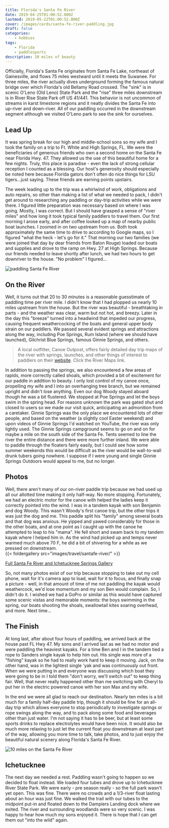 ```yaml
---
title: Florida's Santa Fe River
date: 2019-04-25T01:00:52.000Z
lastmod: 2019-05-22T01:00:52.000Z
cover: /images/cards/santa-fe-river-paddling.jpg
draft: false
categories:
    - hobbies
tags:
    - Florida
    - paddlesports
description: 10 miles of beauty
---
```

Officially, Florida's Santa Fe originates from Santa Fe Lake, northeast of Gainesville, and flows 75 miles westward until it meets the Suwanee. For three miles, the river actually dives underground forming the famous natural bridge over which Florida's old Bellamy Road crossed. The "sink" is in scenic O'Leno (Old Leno) State Park and the "rise" three miles downstream is in River Rise State Park off US 41/441. This behavior is not uncommon of streams in karst limestone regions and it neatly divides the Santa Fe into up-river and down-river. All of our paddling occurred in the downstream segment although we visited O'Leno park to see the sink for ourselves.

## Lead Up

 It was spring break for our high and middle-school sons so my wife and I took the family on a trip to Ft. White and High Springs, FL. We were the beneficiaries of generous friends who own a second home on the Santa Fe near Florida Hwy. 47. They allowed us the use of this beautiful home for a few nights. Truly, this place is paradise - even the lack of strong cellular reception I counted as a blessing. Our host's generosity should especially be noted here because Florida gators don't often do nice things for LSU tigers...just saying. These friends are earning points upstairs.

The week leading up to the trip was a whirlwind of work, obligations and auto repairs, so other than making a list of what we needed to pack, I didn't get around to researching any paddling or day-trip activities while we were there. I figured little preparation was necessary based on where I was going. Mostly, I was correct. But I should have grasped a sense of "river miles" and how long it took typical family paddlers to travel them. Our first morning I arose early, and after coffee looked up a map of nearby public boat launches. I zoomed in on two upstream from us. Both took approximately the same time to drive to according to Google maps, so I figured "what the heck - let's go for it." That morning our two families (we were joined that day by dear friends from Baton Rouge) loaded our boats and supplies and drove to the ramp on Hwy. 27 at High Springs. Because our friends needed to leave shortly after lunch, we had two hours to get downriver to the house. "No problem" I figured...

![paddling Santa Fe River](/images/travel/santafe-river/santa-fe-river_fl_03_sm.jpg)
## On the River
Well, it turns out that 20 to 30 minutes is a reasonable guesstimate of paddling time per river mile. I didn't know that I had plopped us nearly 10 miles upstream from the house. But the river was beautiful - breathtaking in parts - and the weather was clear, warm but not hot, and breezy. Later in the day this "breeze" turned into a headwind that impeded our progress, causing frequent weathercocking of the boats and general upper body strain on our paddlers. We passed several evident springs and attractions along the way, including Poe Springs, Rum Island (where we should have launched), Gilchrist Blue Springs, famous Ginnie Springs, and others.

>A local outfitter, Canoe Outpost, offers fairly detailed day
>trip maps of the river with springs, launches, and other things
>of interest to paddlers on their [website](https://santaferiver.com/maps/).
>Click the River Maps link.

In addition to passing the springs, we also encountered a few areas of rapids, more correctly called shoals, which provided a bit of excitement for our paddle in addition to beauty. I only lost control of my canoe once, propelling my wife and I into an overhanging tree branch, but we remained upright and didn't lose anything. Even our dog Woody stayed aboard though he was a bit flustered. We stopped at Poe Springs and let the boys swim in the spring head. For reasons unknown the park was gated shut and closed to users so we made our visit quick, anticipating an admonition from a caretaker. Ginnie Springs was the only place we encountered lots of other people, and based on the weather (a slightly cool Easter weekend) and upon videos of Ginnie Springs I'd watched on YouTube, the river was only lightly used. The Ginnie Springs campground seems to go on and on for maybe a mile on the south side of the Santa Fe. Tents seemed to line the river the entire distance and there were more further inland. We were able to paddle through the floaters fairly easily, but I could see how some summer weekends this would be difficult as the river would be wall-to-wall drunk tubers going nowhere. I suppose if I were young and single Ginnie Springs Outdoors would appeal to me, but no longer.

## Photos
Well, there aren't many of our on-river paddle trip because we had used up all our allotted time making it only half-way. No more stopping. Fortunately, we had an electric motor for the canoe with helped the ladies keep it correctly pointed into the wind. I was in a tandem kayak with son Benjamin and dog Woody. This wasn't Woody's first canoe trip, but the other trips it was just the dog and me. This paddle split his "family" among several boats and that dog was anxious. He yipped and yawed considerably for those in the other boats, and at one point as I caught up with the canoe he attempted to leap to his "mama". He fell short and swam back to my tandem kayak where I helped him in. As the wind had picked up and temps never warmed much above 70 F, he did a bit of shivering for a while as we pressed on downstream.\
{{< foldergallery src="images/travel/santafe-river/" >}}

[Full Santa Fe River and Ichetucknee Springs Gallery](https://photos.app.goo.gl/R9jwekz1Hx8fBcgV7)

So, not many photos exist of our trip because stopping to take out my cell phone, wait for it's camera app to load, wait for it to focus, and finally snap a picture - well, in that amount of time of me not paddling the kayak would weathercock, we'd lose momentum and my son Ben would complain. So, I didn't do it. I wished we had a GoPro or similar as this would have captured some scenic vistas and memorable moments: the boys swimming in the spring, our boats shooting the shoals, swallowtail kites soaring overhead, and more. Next time...

## The Finish
At long last, after about four hours of paddling, we arrived back at the house past FL Hwy 47. My sons and I arrived last as we had no motor and were paddling the heaviest kayaks. For a time Ben and I in the tandem tied a rope to Sanders single kayak to help him out. His single was more of a "fishing" kayak so he had to really work hard to keep it moving. Jack, on the other hand, was in the lightest single 'yak and was continuously out front. When we were putting in and everyone was discussing which boat they were going to be in I told them "don't worry, we'll switch out" to keep thing fair. Well, that never really happened other than me switching with Cheryl to put her in the electric powered canoe with her son Max and my wife.

In the end we were all glad to reach our destination. Nearly ten miles is a bit much for a family half-day paddle trip, though it should be fine for an all-day trip which allows everyone to stop periodically to investigate springs or rope swings along the way, and to pack along some food and beverages other than just water. I'm not saying it has to be beer, but at least some sports drinks to replace electrolytes would have been nice. It would also be much more relaxing to just let the current float you downstream at least part of the way, allowing you more time to talk, take photos, and to just enjoy the beautiful natural scenery along Florida's Santa Fe River.

![10 miles on the Santa Fe River](/images/hobby/paddling/Santa-Fe-paddle-map_2019-04--50pct.jpg)

## Ichetucknee
The next day we needed a rest. Paddling wasn't going to happen so we decided to float instead. We loaded four tubes and drove up to Ichetucknee River State Park. We were early - pre season really - so the full park wasn't yet open. This was fine. There were no crowds and a 1/3-river float lasting about an hour was just fine. We walked the trail with our tubes to the midpoint put-in and floated down to the Dampiers Landing dock where we exited. The river and surrounding woodlands were so very scenic. I was happy to hear how much my sons enjoyed it. There is hope that I can get them out "into the wild" again.
